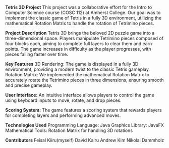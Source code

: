**Tetris 3D Project**
This project was a collaborative effort for the Intro to Computer Science course (COSC 112) at Amherst College. Our goal was to implement the classic game of Tetris in a fully 3D environment, utilizing the mathematical Rotation Matrix to handle the rotation of Tetrimino pieces.

**Project Description**
Tetris 3D brings the beloved 2D puzzle game into a three-dimensional space. Players manipulate Tetrimino pieces composed of four blocks each, aiming to complete full layers to clear them and earn points. The game increases in difficulty as the player progresses, with pieces falling faster over time.

**Key Features**
3D Rendering: The game is displayed in a fully 3D environment, providing a modern twist to the classic Tetris gameplay.
Rotation Matrix: We implemented the mathematical Rotation Matrix to accurately rotate the Tetrimino pieces in three dimensions, ensuring smooth and precise gameplay.

**User Interface:**
An intuitive interface allows players to control the game using keyboard inputs to move, rotate, and drop pieces.

**Scoring System:**
The game features a scoring system that rewards players for completing layers and performing advanced moves.

**Technologies Used**
Programming Language: Java 
Graphics Library: JavaFX 
Mathematical Tools: Rotation Matrix for handling 3D rotations

**Contributors**
Feisal Kiiru(myself)
David Kairu
Andrew Kim
Nikolai Dammholz
